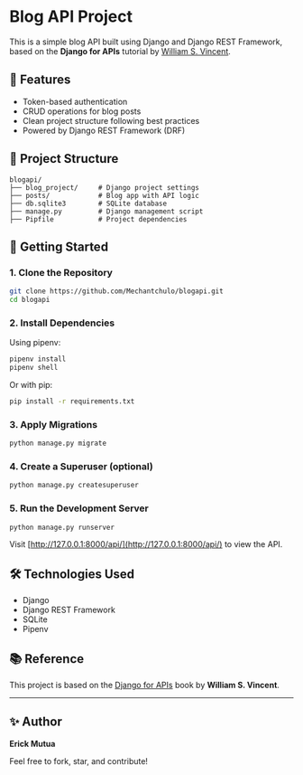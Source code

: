 # Blog API Project

This is a simple blog API built using Django and Django REST Framework, based on the **Django for APIs** tutorial by [William S. Vincent](https://wsvincent.com).

## 📌 Features

* Token-based authentication
* CRUD operations for blog posts
* Clean project structure following best practices
* Powered by Django REST Framework (DRF)

## 📁 Project Structure

```
blogapi/
├── blog_project/     # Django project settings
├── posts/            # Blog app with API logic
├── db.sqlite3        # SQLite database
├── manage.py         # Django management script
├── Pipfile           # Project dependencies
```

## 🚀 Getting Started

### 1. Clone the Repository

```bash
git clone https://github.com/Mechantchulo/blogapi.git
cd blogapi
```

### 2. Install Dependencies

Using pipenv:

```bash
pipenv install
pipenv shell
```

Or with pip:

```bash
pip install -r requirements.txt
```

### 3. Apply Migrations

```bash
python manage.py migrate
```

### 4. Create a Superuser (optional)

```bash
python manage.py createsuperuser
```

### 5. Run the Development Server

```bash
python manage.py runserver
```

Visit [http://127.0.0.1:8000/api/](http://127.0.0.1:8000/api/) to view the API.

## 🛠️ Technologies Used

* Django
* Django REST Framework
* SQLite
* Pipenv

## 📚 Reference

This project is based on the [Django for APIs](https://wsvincent.com/books/) book by **William S. Vincent**.

---

## ✨ Author

**Erick Mutua**

Feel free to fork, star, and contribute!
